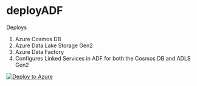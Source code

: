 # deployADF

Deploys
1. Azure Cosmos DB
2. Azure Data Lake Storage Gen2
3. Azure Data Factory
4. Configures Linked Services in ADF for both the Cosmos DB and ADLS Gen2

[![Deploy to Azure](https://aka.ms/deploytoazurebutton)](https://portal.azure.com/#create/Microsoft.Template/uri/https%3A%2F%2Fraw.githubusercontent.com%2FhosaiGitHub%2Fazuredeploytemplates%2Fmain%2Fdatafactory%2Fazuredeploy.json)
